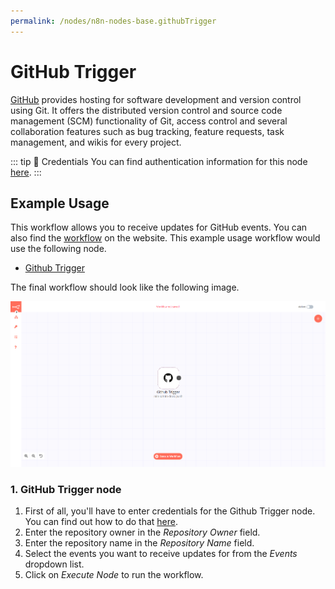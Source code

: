 ```yaml
---
permalink: /nodes/n8n-nodes-base.githubTrigger
---
```


# GitHub Trigger

[GitHub](https://github.com/) provides hosting for software development and version control using Git. It offers the distributed version control and source code management (SCM) functionality of Git, access control and several collaboration features such as bug tracking, feature requests, task management, and wikis for every project.

::: tip 🔑 Credentials
You can find authentication information for this node [here](../../../credentials/Github/README.md).
:::


## Example Usage

This workflow allows you to receive updates for GitHub events. You can also find the [workflow](https://n8n.io/workflows/527) on the website. This example usage workflow would use the following node.
- [Github Trigger]()

The final workflow should look like the following image.

![A workflow with the Github Trigger node](./workflow.png)


### 1. GitHub Trigger node

1. First of all, you'll have to enter credentials for the Github Trigger node. You can find out how to do that [here](../../../credentials/Github/README.md).
2. Enter the repository owner in the *Repository Owner* field.
3. Enter the repository name in the *Repository Name* field.
4. Select the events you want to receive updates for from the *Events* dropdown list.
5. Click on *Execute Node* to run the workflow.
